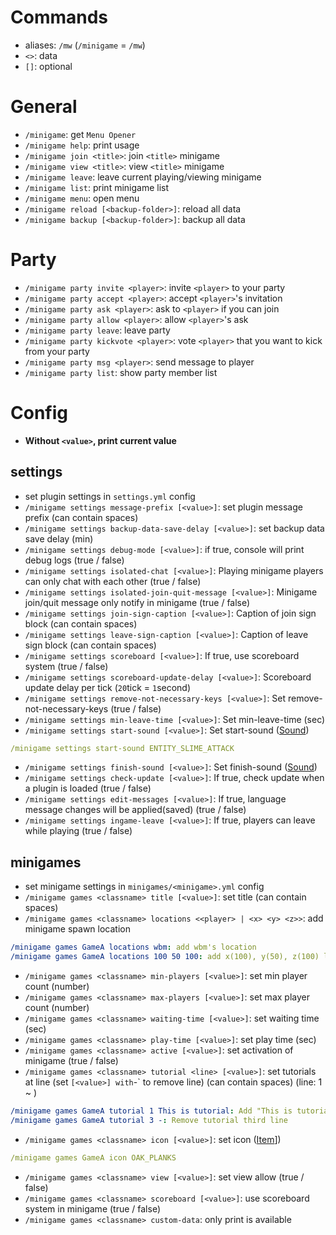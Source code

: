 # Commands
- aliases: `/mw` (`/minigame` = `/mw`)
- `<>`: data
- `[]`: optional

# General
- `/minigame`: get `Menu Opener`
- `/minigame help`: print usage
- `/minigame join <title>`: join `<title>` minigame
- `/minigame view <title>`: view `<title>` minigame
- `/minigame leave`: leave current playing/viewing minigame
- `/minigame list`: print minigame list
- `/minigame menu`: open menu
- `/minigame reload [<backup-folder>]`: reload all data
- `/minigame backup [<backup-folder>]`: backup all data


# Party
- `/minigame party invite <player>`: invite `<player>` to your party
- `/minigame party accept <player>`: accept `<player>`'s invitation
- `/minigame party ask <player>`: ask to `<player>` if you can join
- `/minigame party allow <player>`: allow `<player>`'s ask
- `/minigame party leave`: leave party
- `/minigame party kickvote <player>`: vote `<player>` that you want to kick from your party
- `/minigame party msg <player>`: send message to player
- `/minigame party list`: show party member list


# Config
- **Without `<value>`, print current value**
## settings
- set plugin settings in `settings.yml` config
- `/minigame settings message-prefix [<value>]`: set plugin message prefix (can contain spaces)
- `/minigame settings backup-data-save-delay [<value>]`: set backup data save delay (min)
- `/minigame settings debug-mode [<value>]`: if true, console will print debug logs (true / false)
- `/minigame settings isolated-chat [<value>]`: Playing minigame players can only chat with each other (true / false)
- `/minigame settings isolated-join-quit-message [<value>]`: Minigame join/quit message only notify in minigame (true / false)
- `/minigame settings join-sign-caption [<value>]`: Caption of join sign block (can contain spaces)
- `/minigame settings leave-sign-caption [<value>]`: Caption of leave sign block (can contain spaces)
- `/minigame settings scoreboard [<value>]`: If true, use scoreboard system (true / false)
- `/minigame settings scoreboard-update-delay [<value>]`: Scoreboard update delay per tick (`20`tick = `1`second)
- `/minigame settings remove-not-necessary-keys [<value>]`: Set remove-not-necessary-keys (true / false)
- `/minigame settings min-leave-time [<value>]`: Set min-leave-time (sec)
- `/minigame settings start-sound [<value>]`: Set start-sound ([Sound])
```yaml
/minigame settings start-sound ENTITY_SLIME_ATTACK
```
- `/minigame settings finish-sound [<value>]`: Set finish-sound ([Sound])
- `/minigame settings check-update [<value>]`: If true, check update when a plugin is loaded (true / false)
- `/minigame settings edit-messages [<value>]`: If true, language message changes will be applied(saved) (true / false)
- `/minigame settings ingame-leave [<value>]`: If true, players can leave while playing (true / false)


## minigames
- set minigame settings in `minigames/<minigame>.yml` config 
- `/minigame games <classname> title [<value>]`: set title (can contain spaces)
- `/minigame games <classname> locations <<player> | <x> <y> <z>>`: add minigame spawn location
```yaml
/minigame games GameA locations wbm: add wbm's location
/minigame games GameA locations 100 50 100: add x(100), y(50), z(100) location as a GameA location
```
- `/minigame games <classname> min-players [<value>]`: set min player count (number)
- `/minigame games <classname> max-players [<value>]`: set max player count (number)
- `/minigame games <classname> waiting-time [<value>]`: set waiting time (sec)
- `/minigame games <classname> play-time [<value>]`: set play time (sec)
- `/minigame games <classname> active [<value>]`: set activation of minigame (true / false)
- `/minigame games <classname> tutorial <line> [<value>]`: set tutorials at line (set `[<value>] with`-` to remove line) (can contain spaces) (line: 1 ~ )
```yaml
/minigame games GameA tutorial 1 This is tutorial: Add "This is tutorial" to tutorial first line  
/minigame games GameA tutorial 3 -: Remove tutorial third line
```
- `/minigame games <classname> icon [<value>]`: set icon ([Item]])
```yaml
/minigame games GameA icon OAK_PLANKS
```
- `/minigame games <classname> view [<value>]`: set view allow (true / false)
- `/minigame games <classname> scoreboard [<value>]`: use scoreboard system in minigame (true / false)
- `/minigame games <classname> custom-data`: only print is available




[Sound]: https://www.digminecraft.com/lists/sound_list_pc.php
[Item]: https://minecraft.fandom.com/wiki/Materials